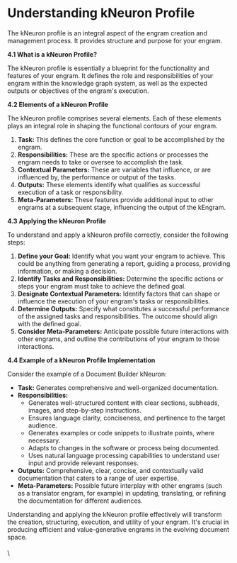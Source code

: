 # Understanding kNeuron Profile

####

The kNeuron profile is an integral aspect of the engram creation and management process. It provides structure and purpose for your engram.

**4.1 What is a kNeuron Profile?**

The kNeuron profile is essentially a blueprint for the functionality and features of your engram. It defines the role and responsibilities of your engram within the knowledge graph system, as well as the expected outputs or objectives of the engram's execution.

**4.2 Elements of a kNeuron Profile**

The kNeuron profile comprises several elements. Each of these elements plays an integral role in shaping the functional contours of your engram.

1. **Task:** This defines the core function or goal to be accomplished by the engram.
2. **Responsibilities:** These are the specific actions or processes the engram needs to take or oversee to accomplish the task.
3. **Contextual Parameters:** These are variables that influence, or are influenced by, the performance or output of the tasks.
4. **Outputs:** These elements identify what qualifies as successful execution of a task or responsibility.
5. **Meta-Parameters:** These features provide additional input to other engrams at a subsequent stage, influencing the output of the kEngram.

**4.3 Applying the kNeuron Profile**

To understand and apply a kNeuron profile correctly, consider the following steps:

1. **Define your Goal:** Identify what you want your engram to achieve. This could be anything from generating a report, guiding a process, providing information, or making a decision.
2. **Identify Tasks and Responsibilities:** Determine the specific actions or steps your engram must take to achieve the defined goal.
3. **Designate Contextual Parameters:** Identify factors that can shape or influence the execution of your engram's tasks or responsibilities.
4. **Determine Outputs:** Specify what constitutes a successful performance of the assigned tasks and responsibilities. The outcome should align with the defined goal.
5. **Consider Meta-Parameters:** Anticipate possible future interactions with other engrams, and outline the contributions of your engram to those interactions.

**4.4 Example of a kNeuron Profile Implementation**

Consider the example of a Document Builder kNeuron:

* **Task:** Generates comprehensive and well-organized documentation.
* **Responsibilities:**
  * Generates well-structured content with clear sections, subheads, images, and step-by-step instructions.
  * Ensures language clarity, conciseness, and pertinence to the target audience.
  * Generates examples or code snippets to illustrate points, where necessary.
  * Adapts to changes in the software or process being documented.
  * Uses natural language processing capabilities to understand user input and provide relevant responses.
* **Outputs:** Comprehensive, clear, concise, and contextually valid documentation that caters to a range of user expertise.
* **Meta-Parameters:** Possible future interplay with other engrams (such as a translator engram, for example) in updating, translating, or refining the documentation for different audiences.

Understanding and applying the kNeuron profile effectively will transform the creation, structuring, execution, and utility of your engram. It's crucial in producing efficient and value-generative engrams in the evolving document space.

####

\
